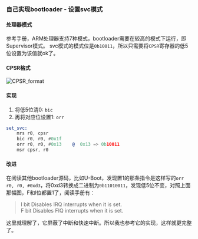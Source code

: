 ### 自己实现bootloader - 设置svc模式

#### 处理器模式
参考手册，ARM处理器支持7种模式，bootloader需要在较高的模式下运行，即Supervisor模式。
svc模式的模式位是`0b10011`，所以只需要将`CPSR`寄存器的低5位设置为该值就ok了。

#### CPSR格式
![CPSR_format][1]

  [1]: http://ww4.sinaimg.cn/mw690/7fcfb6a1gw1eclqp9r91jj20jy03kmxl.jpg
  
#### 实现

 1. 将低5位清0: `bic`
 2. 再将对应位设置1: `orr`
 
```asm
set_svc:
    mrs r0, cpsr
    bic r0, r0, #0x1f
    orr r0, r0, #0x13    @  0x13 => 0b10011 
    msr cpsr, r0
```

#### 改进
在阅读其他bootloader源码，比如U-Boot，发现置1的那条指令是这样写的`orr r0, r0, #0xd3`，将0xd3转换成二进制为`0b11010011`，发现低5位不变，对照上面那幅图，F和I位都置1了，阅读手册有：
> I bit Disables IRQ interrupts when it is set.<br/>
> F bit Disables FIQ interrupts when it is set.

这里就理解了，它屏蔽了中断和快速中断。所以我也参考它的实现，这样就更完整了。
